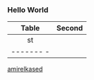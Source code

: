 ### Hello World

| **Table** | **Second** |
|:---------:|:----------:|
|    st     |            | 
| ------- - |            | 

[amirelkased](www.fb.com/amirelkased)
